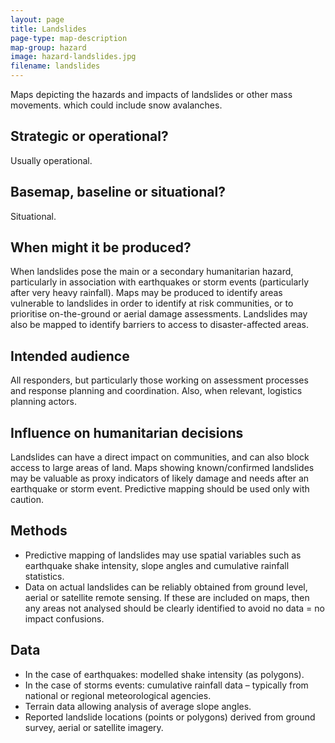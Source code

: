 ```yaml
---
layout: page
title: Landslides
page-type: map-description
map-group: hazard
image: hazard-landslides.jpg
filename: landslides
---
```


Maps depicting the hazards and impacts of landslides or other mass movements. which could include snow avalanches.

## Strategic or operational?

Usually operational.

## Basemap, baseline or situational?

Situational.

## When might it be produced?

When landslides pose the main or a secondary humanitarian hazard, particularly in association with earthquakes or storm events \(particularly after very heavy rainfall\). Maps may be produced to identify areas vulnerable to landslides in order to identify at risk communities, or to prioritise on-the-ground or aerial damage assessments. Landslides may also be mapped to identify barriers to access to disaster-affected areas.

## Intended audience

All responders, but particularly those working on assessment processes and response planning and coordination. Also, when relevant, logistics planning actors.

## Influence on humanitarian decisions

Landslides can have a direct impact on communities, and can also block access to large areas of land. Maps showing known/confirmed landslides may be valuable as proxy indicators of likely damage and needs after an earthquake or storm event. Predictive mapping should be used only with caution.

## Methods

* Predictive mapping of landslides may use spatial variables such as earthquake shake intensity, slope angles and cumulative rainfall statistics.
* Data on actual landslides can be reliably obtained from ground level, aerial or satellite remote sensing. If these are included on maps, then any areas not analysed should be clearly identified to avoid no data = no impact confusions.

## Data

* In the case of earthquakes: modelled shake intensity \(as polygons\).
* In the case of storms events: cumulative rainfall data – typically from national or regional meteorological agencies.
* Terrain data allowing analysis of average slope angles.
* Reported landslide locations \(points or polygons\) derived from ground survey, aerial or satellite imagery.

